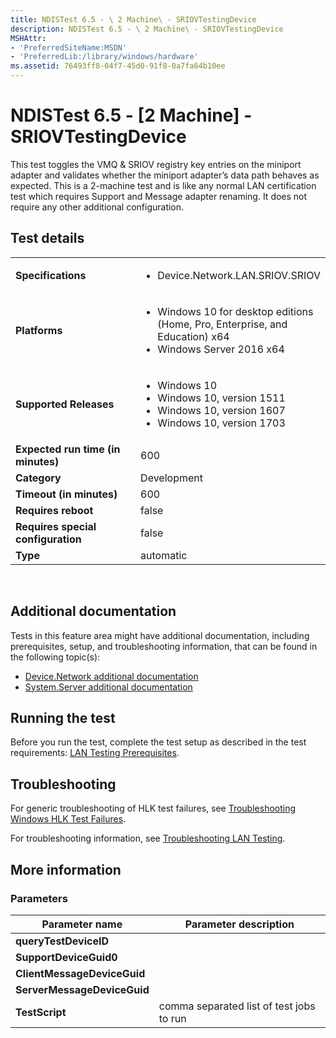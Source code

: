 ```yaml
---
title: NDISTest 6.5 - \ 2 Machine\ - SRIOVTestingDevice
description: NDISTest 6.5 - \ 2 Machine\ - SRIOVTestingDevice
MSHAttr:
- 'PreferredSiteName:MSDN'
- 'PreferredLib:/library/windows/hardware'
ms.assetid: 76493ff8-04f7-45d0-91f8-0a7fa64b10ee
---
```


# <span id="p_hlk_test.bc810836-6836-478d-999c-c7771682911f"></span>NDISTest 6.5 - \[2 Machine\] - SRIOVTestingDevice


This test toggles the VMQ & SRIOV registry key entries on the miniport adapter and validates whether the miniport adapter’s data path behaves as expected. This is a 2-machine test and is like any normal LAN certification test which requires Support and Message adapter renaming. It does not require any other additional configuration.

## <span id="Test_details"></span><span id="test_details"></span><span id="TEST_DETAILS"></span>Test details


<table>
<colgroup>
<col width="50%" />
<col width="50%" />
</colgroup>
<tbody>
<tr class="odd">
<td><strong>Specifications</strong></td>
<td><ul>
<li>Device.Network.LAN.SRIOV.SRIOV</li>
</ul></td>
</tr>
<tr class="even">
<td><strong>Platforms</strong></td>
<td><ul>
<li>Windows 10 for desktop editions (Home, Pro, Enterprise, and Education) x64</li>
<li>Windows Server 2016 x64</li>
</ul></td>
</tr>
<tr class="odd">
<td><strong>Supported Releases</strong></td>
<td><ul>
<li>Windows 10</li>
<li>Windows 10, version 1511</li>
<li>Windows 10, version 1607</li>
<li>Windows 10, version 1703</li>
</ul></td>
</tr>
<tr class="even">
<td><strong>Expected run time (in minutes)</strong></td>
<td>600</td>
</tr>
<tr class="odd">
<td><strong>Category</strong></td>
<td>Development</td>
</tr>
<tr class="even">
<td><strong>Timeout (in minutes)</strong></td>
<td>600</td>
</tr>
<tr class="odd">
<td><strong>Requires reboot</strong></td>
<td>false</td>
</tr>
<tr class="even">
<td><strong>Requires special configuration</strong></td>
<td>false</td>
</tr>
<tr class="odd">
<td><strong>Type</strong></td>
<td>automatic</td>
</tr>
</tbody>
</table>

 

## <span id="Additional_documentation"></span><span id="additional_documentation"></span><span id="ADDITIONAL_DOCUMENTATION"></span>Additional documentation


Tests in this feature area might have additional documentation, including prerequisites, setup, and troubleshooting information, that can be found in the following topic(s):

-   [Device.Network additional documentation](device-network-additional-documentation.md)
-   [System.Server additional documentation](system-server-additional-documentation.md)

## <span id="Running_the_test"></span><span id="running_the_test"></span><span id="RUNNING_THE_TEST"></span>Running the test


Before you run the test, complete the test setup as described in the test requirements: [LAN Testing Prerequisites](lan-testing-prerequisites.md).

## <span id="Troubleshooting"></span><span id="troubleshooting"></span><span id="TROUBLESHOOTING"></span>Troubleshooting


For generic troubleshooting of HLK test failures, see [Troubleshooting Windows HLK Test Failures](..\user\troubleshooting-windows-hlk-test-failures.md).

For troubleshooting information, see [Troubleshooting LAN Testing](troubleshooting-lan-testing.md).

## <span id="More_information"></span><span id="more_information"></span><span id="MORE_INFORMATION"></span>More information


### <span id="Parameters"></span><span id="parameters"></span><span id="PARAMETERS"></span>Parameters

| Parameter name              | Parameter description                    |
|-----------------------------|------------------------------------------|
| **queryTestDeviceID**       |                                          |
| **SupportDeviceGuid0**      |                                          |
| **ClientMessageDeviceGuid** |                                          |
| **ServerMessageDeviceGuid** |                                          |
| **TestScript**              | comma separated list of test jobs to run |

 

 

 






